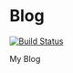 # Blog

[![Build Status](https://travis-ci.com/yunik1004/Blog.svg?branch=master)](https://travis-ci.com/yunik1004/Blog)

My Blog
